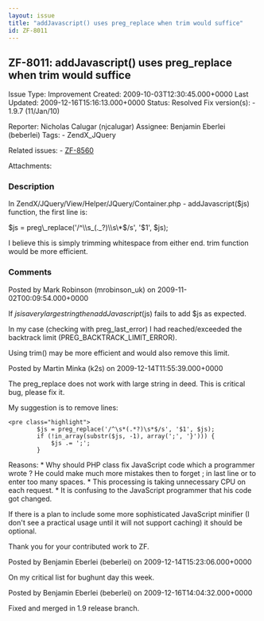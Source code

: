 ```yaml
---
layout: issue
title: "addJavascript() uses preg_replace when trim would suffice"
id: ZF-8011
---
```


ZF-8011: addJavascript() uses preg\_replace when trim would suffice
-------------------------------------------------------------------

 Issue Type: Improvement Created: 2009-10-03T12:30:45.000+0000 Last Updated: 2009-12-16T15:16:13.000+0000 Status: Resolved Fix version(s): - 1.9.7 (11/Jan/10)
 
 Reporter:  Nicholas Calugar (njcalugar)  Assignee:  Benjamin Eberlei (beberlei)  Tags: - ZendX\_JQuery
 
 Related issues: - [ZF-8560](/issues/browse/ZF-8560)
 
 Attachments: 
### Description

In ZendX/JQuery/View/Helper/JQuery/Container.php - addJavascript($js) function, the first line is:

$js = preg\_replace('/^\\s_(._?)\\s\*$/s', '$1', $js);

I believe this is simply trimming whitespace from either end. trim function would be more efficient.

 

 

### Comments

Posted by Mark Robinson (mrobinson\_uk) on 2009-11-02T00:09:54.000+0000

If $js is a very large string then addJavascript($js) fails to add $js as expected.

In my case (checking with preg\_last\_error) I had reached/exceeded the backtrack limit (PREG\_BACKTRACK\_LIMIT\_ERROR).

Using trim() may be more efficient and would also remove this limit.

 

 

Posted by Martin Minka (k2s) on 2009-12-14T11:55:39.000+0000

The preg\_replace does not work with large string in deed. This is critical bug, please fix it.

My suggestion is to remove lines:

 
    <pre class="highlight">
            $js = preg_replace('/^\s*(.*?)\s*$/s', '$1', $js);
            if (!in_array(substr($js, -1), array(';', '}'))) {
                $js .= ';';
            }


Reasons: \* Why should PHP class fix JavaScript code which a programmer wrote ? He could make much more mistakes then to forget ; in last line or to enter too many spaces. \* This processing is taking unnecessary CPU on each request. \* It is confusing to the JavaScript programmer that his code got changed.

If there is a plan to include some more sophisticated JavaScript minifier (I don't see a practical usage until it will not support caching) it should be optional.

Thank you for your contributed work to ZF.

 

 

Posted by Benjamin Eberlei (beberlei) on 2009-12-14T15:23:06.000+0000

On my critical list for bughunt day this week.

 

 

Posted by Benjamin Eberlei (beberlei) on 2009-12-16T14:04:32.000+0000

Fixed and merged in 1.9 release branch.

 

 